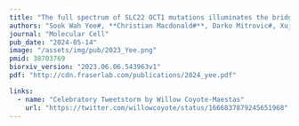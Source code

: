 ```yaml
---
title: "The full spectrum of SLC22 OCT1 mutations illuminates the bridge between drug transporter biophysics and pharmacogenomics"
authors: "Sook Wah Yee#, **Christian Macdonald#**, Darko Mitrovic#, Xujia Zhou, Megan L. Koleske, Jia Yang, Dina Buitrago Silva, Patrick Rockefeller Grimes, Donovan Trinidad, Swati S. More, Linda Kachuri, John S. Witte, Lucie Delemotte, Kathleen M. Giacomini, Willow Coyote-Maestas (#Equal contributions)"
journal: "Molecular Cell"
pub_date: "2024-05-14"
image: "/assets/img/pub/2023_Yee.png"
pmid: 38703769
biorxiv_version: "2023.06.06.543963v1"
pdf: "http://cdn.fraserlab.com/publications/2024_yee.pdf"

links:
  - name: "Celebratory Tweetstorm by Willow Coyote-Maestas"
    url: "https://twitter.com/willowcoyote/status/1666837879245651968"
---
```

